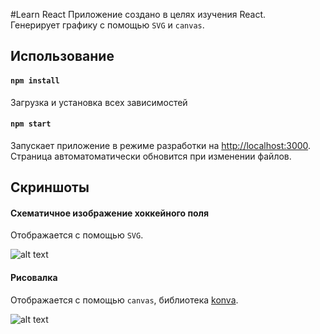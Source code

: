 #Learn React
Приложение создано в целях изучения React.<br> 
Генерирует графику с помощью `SVG` и `canvas`.

## Использование

#### `npm install`
Загрузка и установка всех зависимостей

#### `npm start`
Запускает приложение в режиме разработки на [http://localhost:3000](http://localhost:3000).<br>
Страница автоматоматически обновится при изменении файлов.

## Скриншоты
#### Схематичное изображение хоккейного поля
Отображается с помощью `SVG`.

![alt text](https://github.com/gavroman/learn_react/blob/master/screenshots/field.png)

#### Рисовалка
Отображается с помощью `canvas`, библиотека [konva](https://konvajs.org/docs/).

![alt text](https://github.com/gavroman/learn_react/blob/master/screenshots/draw.png)
